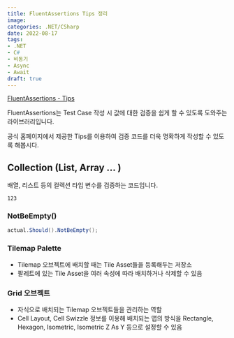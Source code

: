 ```yaml
---
title: FluentAssertions Tips 정리
image: 
categories: .NET/CSharp
date: 2022-08-17
tags:
- .NET
- C#
- 비동기
- Async
- Await
draft: true
---
```


[FluentAssertions - Tips](https://fluentassertions.com/tips/#general-tips)

FluentAssertions는 Test Case 작성 시 값에 대한 검증을 쉽게 할 수 있도록 도와주는 라이브러리입니다.

공식 홈페이지에서 제공한 Tips를 이용하여 검증 코드를 더욱 명확하게 작성할 수 있도록 해봅시다.

## Collection (List, Array ... )
배열, 리스트 등의 컬렉션 타입 변수를 검증하는 코드입니다.
```ad-summary
123
```

### NotBeEmpty()
```C#
actual.Should().NotBeEmpty();
```
### Tilemap Palette
- Tilemap 오브젝트에 배치할 때는 Tile Asset들을 등록해두는 저장소
- 팔레트에 있는 Tile Asset을 여러 속성에 따라 배치하거나 삭제할 수 있음

### Grid 오브젝트
- 자식으로 배치되는 Tilemap 오브젝트들을 관리하는 역할
- Cell Layout, Cell Swizzle 정보를 이용해 배치되는 맵의 방식을 Rectangle, Hexagon, Isometric, Isometric Z As Y 등으로 설정할 수 있음
